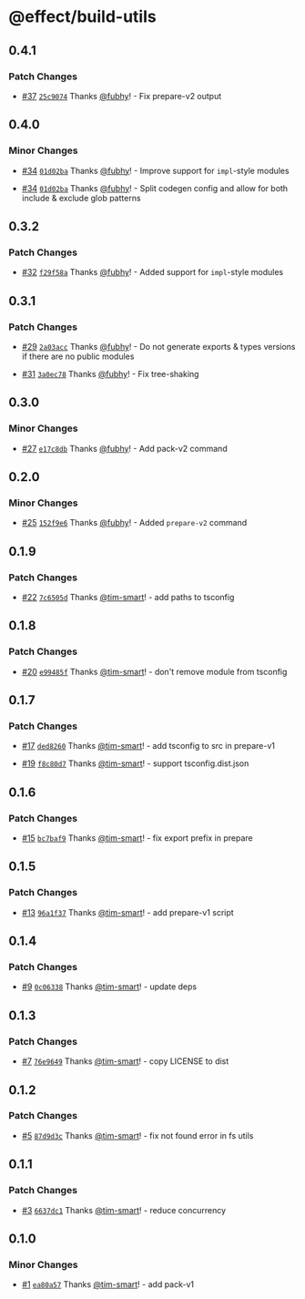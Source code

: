 # @effect/build-utils

## 0.4.1

### Patch Changes

- [#37](https://github.com/Effect-TS/build-utils/pull/37) [`25c9074`](https://github.com/Effect-TS/build-utils/commit/25c907458f23a1f696ee3e582c031aba0f65f499) Thanks [@fubhy](https://github.com/fubhy)! - Fix prepare-v2 output

## 0.4.0

### Minor Changes

- [#34](https://github.com/Effect-TS/build-utils/pull/34) [`01d02ba`](https://github.com/Effect-TS/build-utils/commit/01d02ba049365bf3ea7451f4f05146e88feb0362) Thanks [@fubhy](https://github.com/fubhy)! - Improve support for `impl`-style modules

- [#34](https://github.com/Effect-TS/build-utils/pull/34) [`01d02ba`](https://github.com/Effect-TS/build-utils/commit/01d02ba049365bf3ea7451f4f05146e88feb0362) Thanks [@fubhy](https://github.com/fubhy)! - Split codegen config and allow for both include & exclude glob patterns

## 0.3.2

### Patch Changes

- [#32](https://github.com/Effect-TS/build-utils/pull/32) [`f29f58a`](https://github.com/Effect-TS/build-utils/commit/f29f58ad596107851e81f05ef53385695423e03e) Thanks [@fubhy](https://github.com/fubhy)! - Added support for `impl`-style modules

## 0.3.1

### Patch Changes

- [#29](https://github.com/Effect-TS/build-utils/pull/29) [`2a03acc`](https://github.com/Effect-TS/build-utils/commit/2a03acc98010aecb3f7f015a3a1e5821496e029e) Thanks [@fubhy](https://github.com/fubhy)! - Do not generate exports & types versions if there are no public modules

- [#31](https://github.com/Effect-TS/build-utils/pull/31) [`3a0ec78`](https://github.com/Effect-TS/build-utils/commit/3a0ec789b5a312af9aaeb53361a94ac94648d8a6) Thanks [@fubhy](https://github.com/fubhy)! - Fix tree-shaking

## 0.3.0

### Minor Changes

- [#27](https://github.com/Effect-TS/build-utils/pull/27) [`e17c8db`](https://github.com/Effect-TS/build-utils/commit/e17c8dbdcd3f255de4fdd7623aa80ee24a665079) Thanks [@fubhy](https://github.com/fubhy)! - Add pack-v2 command

## 0.2.0

### Minor Changes

- [#25](https://github.com/Effect-TS/build-utils/pull/25) [`152f9e6`](https://github.com/Effect-TS/build-utils/commit/152f9e60ecb8299a3841a7699705a1186c78a140) Thanks [@fubhy](https://github.com/fubhy)! - Added `prepare-v2` command

## 0.1.9

### Patch Changes

- [#22](https://github.com/Effect-TS/build-utils/pull/22) [`7c6505d`](https://github.com/Effect-TS/build-utils/commit/7c6505d346763dc333ec4e5fa2fdf2abbb2e072c) Thanks [@tim-smart](https://github.com/tim-smart)! - add paths to tsconfig

## 0.1.8

### Patch Changes

- [#20](https://github.com/Effect-TS/build-utils/pull/20) [`e99485f`](https://github.com/Effect-TS/build-utils/commit/e99485f005f1f609fc03d07363ffdedbbd22e343) Thanks [@tim-smart](https://github.com/tim-smart)! - don't remove module from tsconfig

## 0.1.7

### Patch Changes

- [#17](https://github.com/Effect-TS/build-utils/pull/17) [`ded8260`](https://github.com/Effect-TS/build-utils/commit/ded8260d092e743b81a240e2456e74ca2bd1f680) Thanks [@tim-smart](https://github.com/tim-smart)! - add tsconfig to src in prepare-v1

- [#19](https://github.com/Effect-TS/build-utils/pull/19) [`f8c80d7`](https://github.com/Effect-TS/build-utils/commit/f8c80d749c2271eab7e1ef64c1b07e39d43f3d24) Thanks [@tim-smart](https://github.com/tim-smart)! - support tsconfig.dist.json

## 0.1.6

### Patch Changes

- [#15](https://github.com/Effect-TS/build-utils/pull/15) [`bc7baf9`](https://github.com/Effect-TS/build-utils/commit/bc7baf9dd4d976250068eb45d745552943e4d275) Thanks [@tim-smart](https://github.com/tim-smart)! - fix export prefix in prepare

## 0.1.5

### Patch Changes

- [#13](https://github.com/Effect-TS/build-utils/pull/13) [`96a1f37`](https://github.com/Effect-TS/build-utils/commit/96a1f377b26a8b01a546016a2392740c26059de3) Thanks [@tim-smart](https://github.com/tim-smart)! - add prepare-v1 script

## 0.1.4

### Patch Changes

- [#9](https://github.com/Effect-TS/build-utils/pull/9) [`0c06338`](https://github.com/Effect-TS/build-utils/commit/0c06338d017edbb83265b191577a98fd09d88553) Thanks [@tim-smart](https://github.com/tim-smart)! - update deps

## 0.1.3

### Patch Changes

- [#7](https://github.com/Effect-TS/build-utils/pull/7) [`76e9649`](https://github.com/Effect-TS/build-utils/commit/76e9649b727d7ba6851f8c0321e7c10a357b18c0) Thanks [@tim-smart](https://github.com/tim-smart)! - copy LICENSE to dist

## 0.1.2

### Patch Changes

- [#5](https://github.com/Effect-TS/build-utils/pull/5) [`87d9d3c`](https://github.com/Effect-TS/build-utils/commit/87d9d3c1b9385c14af96fe374673baebb52d1cd4) Thanks [@tim-smart](https://github.com/tim-smart)! - fix not found error in fs utils

## 0.1.1

### Patch Changes

- [#3](https://github.com/Effect-TS/build-utils/pull/3) [`6637dc1`](https://github.com/Effect-TS/build-utils/commit/6637dc153818d3869e951b02164daf136406be90) Thanks [@tim-smart](https://github.com/tim-smart)! - reduce concurrency

## 0.1.0

### Minor Changes

- [#1](https://github.com/Effect-TS/build-utils/pull/1) [`ea80a57`](https://github.com/Effect-TS/build-utils/commit/ea80a57ab7f62c5507d05e2d61acbf783fae7c0b) Thanks [@tim-smart](https://github.com/tim-smart)! - add pack-v1
